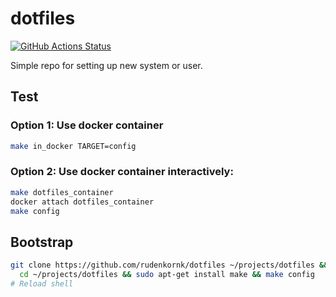 # dotfiles

[![GitHub Actions Status](https://github.com/rudenkornk/dotfiles/actions/workflows/workflow.yml/badge.svg)](https://github.com/rudenkornk/dotfiles/actions)

Simple repo for setting up new system or user.

## Test
### Option 1: Use docker container
```bash
make in_docker TARGET=config
```

### Option 2: Use docker container interactively:
```bash
make dotfiles_container
docker attach dotfiles_container
make config
```

## Bootstrap
```bash
git clone https://github.com/rudenkornk/dotfiles ~/projects/dotfiles && \
  cd ~/projects/dotfiles && sudo apt-get install make && make config
# Reload shell
```

